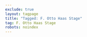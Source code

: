 ```yaml
---
exclude: true
layout: tagpage
title: "Tagged: F. Otto Haas Stage"
tag: F. Otto Haas Stage
robots: noindex
---
```

